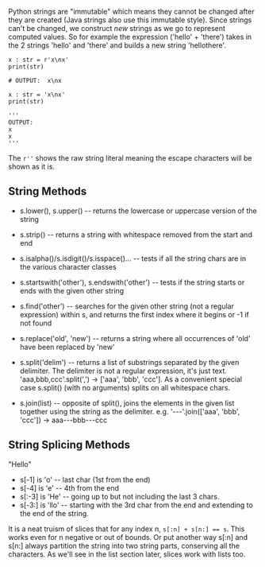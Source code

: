 Python strings are "immutable" which means they cannot be changed after they are created (Java strings also use this immutable style). Since strings can't be changed, we construct *new* strings as we go to represent computed values. So for example the expression ('hello' + 'there') takes in the 2 strings 'hello' and 'there' and builds a new string 'hellothere'.

```
x : str = r'x\nx'
print(str) 

# OUTPUT:  x\nx

x : str = 'x\nx'
print(str)

'''
OUTPUT:
x
x
'''
```
The `r''` shows the raw string literal meaning the escape characters will be shown as it is.

## String Methods

- s.lower(), s.upper() -- returns the lowercase or uppercase version of the string

- s.strip() -- returns a string with whitespace removed from the start and end

- s.isalpha()/s.isdigit()/s.isspace()... -- tests if all the string chars are in the various character classes

- s.startswith('other'), s.endswith('other') -- tests if the string starts or ends with the given other string

- s.find('other') -- searches for the given other string (not a regular expression) within s, and returns the first index where it begins or -1 if not found

- s.replace('old', 'new') -- returns a string where all occurrences of 'old' have been replaced by 'new'

- s.split('delim') -- returns a list of substrings separated by the given delimiter. The delimiter is not a regular expression, it's just text. 'aaa,bbb,ccc'.split(',') -> ['aaa', 'bbb', 'ccc']. As a convenient special case s.split() (with no arguments) splits on all whitespace chars.

- s.join(list) -- opposite of split(), joins the elements in the given list together using the string as the delimiter. e.g. '---'.join(['aaa', 'bbb', 'ccc']) -> aaa---bbb---ccc

## String Splicing Methods

"Hello"
- s[-1] is 'o' -- last char (1st from the end)
- s[-4] is 'e' -- 4th from the end
- s[:-3] is 'He' -- going up to but not including the last 3 chars.
- s[-3:] is 'llo' -- starting with the 3rd char from the end and extending to the end of the string.

It is a neat truism of slices that for any index n, `s[:n] + s[n:] == s`. This works even for n negative or out of bounds. Or put another way s[:n] and s[n:] always partition the string into two string parts, conserving all the characters. As we'll see in the list section later, slices work with lists too.



